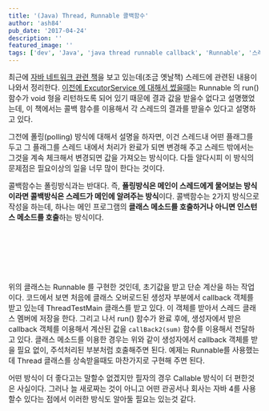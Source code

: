 ```yaml
---
title: '(Java) Thread, Runnable 콜백함수'
author: 'ash84'
pub_date: '2017-04-24'
description: ''
featured_image: ''
tags: ['dev', 'Java', 'java thread runnable callback', 'Runnable', '스레드', '스레드 결과', '스레드 콜백함수', '콜백함수']
---
```



<span style="font-size: 11pt;">최근에 [자바 네트워크 관련 책](http://book.naver.com/bookdb/book_detail.nhn?bid=1583597)을 보고 있는데(조금 옛날책) 스레드에 관련된 내용이 나와서 정리한다. [이전에 ExcutorService 에 대해서 썼을때](http://ash84.tistory.com/933)는 Runnable 의 run()함수가 void 형을 리턴하도록 되어 있기 때문에 결과 값을 받을수 없다고 설명했었는데, 이 책에서는 콜백 함수를 이용해서 각 스레드의 결과를 받을수 있다고 설명하고 있다. </span>

<span style="font-size: 11pt;">그전에 폴링(polling) 방식에 대해서 설명을 하자면, 이건 스레드내 어떤 플래그를 두고 그 플래그를 스레드 내에서 처리가 완료가 되면 변경해 주고 스레드 밖에서는 그것을 계속 체크해서 변경되면 값을 가져오는 방식이다. 다들 알다시피 이 방식의 문제점은 필요이상의 일을 너무 많이 한다는 것이다. </span>

<span style="font-size: 11pt;">콜백함수는 폴링방식과는 반대다. 즉, **폴링방식은 메인이 스레드에게 물어보는 방식이라면 콜백방식은 스레드가 메인에 알려주는 방식**이다. 콜백함수는 2가지 방식으로 작성을 하는데, 하나는 메인 프로그램의 **클래스 메소드를 호출하거나 아니면 인스턴스 메소드를 호출**하는 방식이다. </span>

<script src="https://gist.github.com/AhnSeongHyun/5667540.js"></script>

<script async src="//pagead2.googlesyndication.com/pagead/js/adsbygoogle.js"></script>
<!-- 페이지내_긴_배너 -->
<ins class="adsbygoogle"
     style="display:inline-block;width:728px;height:90px"
     data-ad-client="ca-pub-8699046198561974"
     data-ad-slot="5480877276"></ins>
<script>
(adsbygoogle = window.adsbygoogle || []).push({});
</script>

<span style="font-size: 11pt;">위의 클래스는 Runnable 를 구현한 것인데, 초기값을 받고 단순 계산을 하는 작업이다. 코드에서 보면 처음에 클래스 오버로드된 </span><span style="font-size: 11pt;">생성자 부분에서 callback 객체를 받고 있는데 ThreadTestMain 클래스를 받고 있다. 이 객체를 받아서 스레드 클래스 멤버에 저장을 한다. 그리고 나서 run() 함수가 완료 후에, 생성자에서 받은 callback 객체를 이용해서 계산된 값을 `callBack2(sum)` 함수를 이용해서 전달하고 있다. 클래스 메소드를 이용한 경우는 위와 같이 생성자에서 callback 객체를 받을 필요 없이, 주석처리된 부분처럼 호출해주면 된다. 예제는 Runnable를 사용했는데 Thread 클래스를 상속받을때도 마찬가지로 구현해 주면 된다. </span>

<script src="https://gist.github.com/AhnSeongHyun/5667566.js"></script>

<span style="font-size: 11pt;">어떤 방식이 더 좋다고는 말할수 없겠지만 필자의 경우 Callable 방식이 더 편한것은 사실이다. 그러나 늘 새로짜는 것이 아니고 어떤 관공서나 회사는 자바 4를 사용할수 있다는 점에서 이러한 방식도 알아둘 필요는 있는것 같다. </span>




